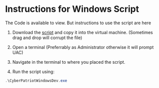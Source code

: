 # Instructions for Windows Script

The Code is available to view. But instructions to use the script are here

1. Download the [script](../dist/CyberPatriotWindowsDev.exe) and copy it into the virtual machine. (Sometimes drag and drop will corrupt the file)

1. Open a terminal (Preferrably as Administrator otherwise it will prompt UAC)

1. Navigate in the terminal to where you placed the script.

1. Run the script using:

```powershell
.\CyberPatriotWindowsDev.exe
```